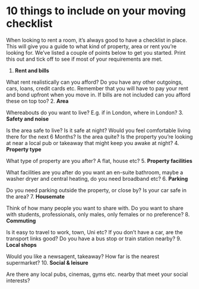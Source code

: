 10 things to include on your moving checklist
=============================================
When looking to rent a room, it’s always good to have a checklist in place. This will give you a guide to what kind of property, area or rent you’re looking for. We’ve listed a couple of points below to get you started. Print this out and tick off to see if most of your requirements are met.


1. **Rent and bills**  

 What rent realistically can you afford? Do you have any other outgoings, cars, loans, credit cards etc. Remember that you will have to pay your rent and bond upfront when you move in. If bills are not included can you afford these on top too?
2. **Area**  

 Whereabouts do you want to live? E.g. if in London, where in London?
3. **Safety and noise**  

 Is the area safe to live? Is it safe at night? Would you feel comfortable living there for the next 6 Months? Is the area quite? Is the property you’re looking at near a local pub or takeaway that might keep you awake at night?
4. **Property type**  

 What type of property are you after? A flat, house etc?
5. **Property facilities**  

 What facilities are you after do you want an en-suite bathroom, maybe a washer dryer and central heating, do you need broadband etc?
6. **Parking**  

 Do you need parking outside the property, or close by? Is your car safe in the area?
7. **Housemate**  

 Think of how many people you want to share with. Do you want to share with students, professionals, only males, only females or no preference?
8. **Commuting**  

 Is it easy to travel to work, town, Uni etc? If you don’t have a car, are the transport links good? Do you have a bus stop or train station nearby?
9. **Local shops**  

 Would you like a newsagent, takeaway? How far is the nearest supermarket?
10. **Social & leisure**  

 Are there any local pubs, cinemas, gyms etc. nearby that meet your social interests?
